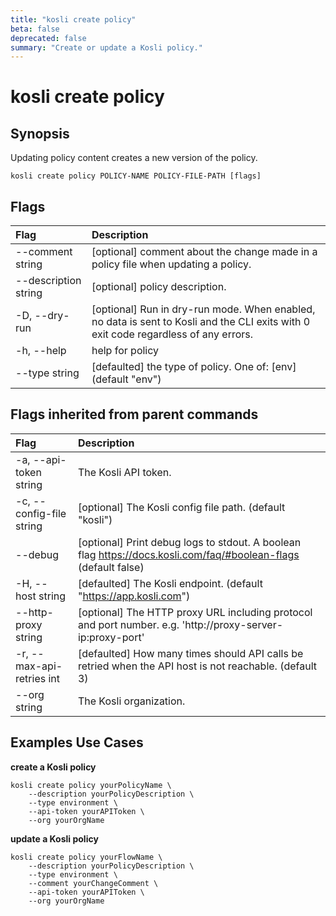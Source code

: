 ```yaml
---
title: "kosli create policy"
beta: false
deprecated: false
summary: "Create or update a Kosli policy."
---
```


# kosli create policy

## Synopsis

Updating policy content creates a new version of the policy.

```shell
kosli create policy POLICY-NAME POLICY-FILE-PATH [flags]
```

## Flags
| Flag | Description |
| :--- | :--- |
|        --comment string  |  [optional] comment about the change made in a policy file when updating a policy.  |
|        --description string  |  [optional] policy description.  |
|    -D, --dry-run  |  [optional] Run in dry-run mode. When enabled, no data is sent to Kosli and the CLI exits with 0 exit code regardless of any errors.  |
|    -h, --help  |  help for policy  |
|        --type string  |  [defaulted] the type of policy. One of: [env] (default "env")  |


## Flags inherited from parent commands
| Flag | Description |
| :--- | :--- |
|    -a, --api-token string  |  The Kosli API token.  |
|    -c, --config-file string  |  [optional] The Kosli config file path. (default "kosli")  |
|        --debug  |  [optional] Print debug logs to stdout. A boolean flag https://docs.kosli.com/faq/#boolean-flags (default false)  |
|    -H, --host string  |  [defaulted] The Kosli endpoint. (default "https://app.kosli.com")  |
|        --http-proxy string  |  [optional] The HTTP proxy URL including protocol and port number. e.g. 'http://proxy-server-ip:proxy-port'  |
|    -r, --max-api-retries int  |  [defaulted] How many times should API calls be retried when the API host is not reachable. (default 3)  |
|        --org string  |  The Kosli organization.  |


## Examples Use Cases

**create a Kosli policy**

```shell
kosli create policy yourPolicyName \
	--description yourPolicyDescription \
	--type environment \
	--api-token yourAPIToken \
	--org yourOrgName

```

**update a Kosli policy**

```shell
kosli create policy yourFlowName \
	--description yourPolicyDescription \
	--type environment \
	--comment yourChangeComment \
	--api-token yourAPIToken \
	--org yourOrgName
```

